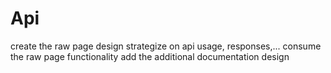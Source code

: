 # Api

create the raw page design
strategize on api usage, responses,...
consume the raw page functionality
add the additional documentation design
